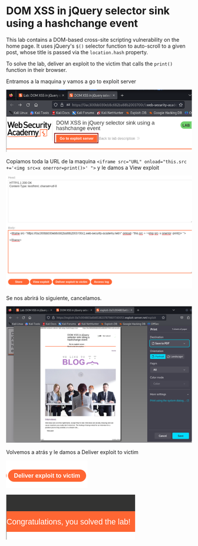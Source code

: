 # DOM XSS in jQuery selector sink using a hashchange event

This lab contains a DOM-based cross-site scripting vulnerability on the home page. It uses jQuery's `$()` selector function to auto-scroll to a given post, whose title is passed via the `location.hash` property.

To solve the lab, deliver an exploit to the victim that calls the `print()` function in their browser.

Entramos a la maquina y vamos a go to exploit server

![image.png](image.png)

Copiamos toda la URL de la maquina `<iframe src="URL" onload="this.src +='<img src=x onerror=print()>' ">` y le damos a View exploit

![image.png](image%201.png)

Se nos abrirá lo siguiente, cancelamos.

![image.png](image%202.png)

Volvemos a atrás y le damos a Deliver exploit to victim

![image.png](image%203.png)

![image.png](image%204.png)